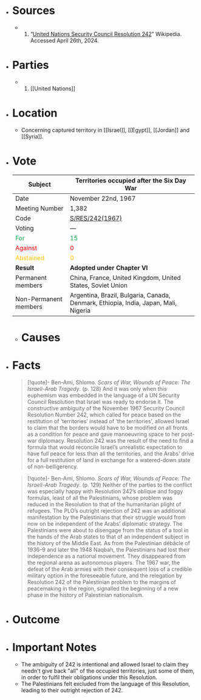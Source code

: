 - # Sources
  - 1. “[United Nations Security Council Resolution 242](https://en.m.wikipedia.org/wiki/United_Nations_Security_Council_Resolution_242)” Wikipedia. Accessed April 26th, 2024.
- # Parties
  - 1. [[United Nations]]
- # Location
  - Concerning captured territory in [[Israel]], [[Egypt]], [[Jordan]] and [[Syria]].
- # Vote
  
  | **Subject**                                  | **Territories occupied after the Six Day War**                                                                                     |
  | -------------------------------------------- | ---------------------------------------------------------------------------------------------------------------------------------- |
  | Date                                         | November 22nd, 1967                                                                                                                |
  | Meeting Number                               | 1,382                                                                                                                              |
  | Code                                         | [S/RES/242(1967)](https://undocs.org/Home/Mobile?FinalSymbol=S%2FRES%2F242(1967)&Language=E&DeviceType=Tablet&LangRequested=False) |
  | Voting                                       | —                                                                                                                                  |
  | <span style="color:#00B050">For</span>       | <span style="color:#00B050">15</span>                                                                                              |
  | <span style="color:#FF0000">Against</span>   | <span style="color:#FF0000">0</span>                                                                                               |
  | <span style="color:#FFC000">Abstained</span> | <span style="color:#FFC000">0</span>                                                                                               |
  | **Result**                                   | **Adopted under Chapter VI**                                                                                                       |
  | Permanent members                            | China, France, United Kingdom, United States, Soviet Union                                                                         |
  | Non-Permanent members                        | Argentina, Brazil, Bulgaria, Canada, Denmark, Ethiopia, India, Japan, Mali, Nigeria                                                |
  
  - # Causes
- # Facts
  
  >[!quote]- Ben-Ami, Shlomo. *Scars of War, Wounds of Peace: The Israeli-Arab Tragedy*. (p. 128)
  >And it was only when this euphemism was embedded in the language of a UN Security Council Resolution that Israel was ready to endorse it. The constructive ambiguity of the November 1967 Security Council Resolution Number 242, which called for peace based on the restitution of ‘territories’ instead of ‘the territories’, allowed Israel to claim that the borders would have to be modified on all fronts as a condition for peace and gave manoeuvring space to her post-war diplomacy. Resolution 242 was the result of the need to find a formula that would reconcile Israel’s unrealistic expectation to have full peace for less than all the territories, and the Arabs’ drive for a full restitution of land in exchange for a watered-down state of non-belligerency.
  
  >[!quote]- Ben-Ami, Shlomo. *Scars of War, Wounds of Peace: The Israeli-Arab Tragedy*. (p. 129)
  >Neither of the parties to the conflict was especially happy with Resolution 242’s oblique and foggy formulas, least of all the Palestinians, whose problem was reduced in the Resolution to that of the humanitarian plight of refugees. The PLO’s outright rejection of 242 was an additional manifestation by the Palestinians that their struggle would from now on be independent of the Arabs’ diplomatic strategy. The Palestinians were about to disengage from the status of a tool in the hands of the Arab states to that of an independent subject in the history of the Middle East. As from the Palestinian débâcle of 1936–9 and later the 1948 Naqbah, the Palestinians had lost their independence as a national movement. They disappeared from the regional arena as autonomous players. The 1967 war, the defeat of the Arab armies with their consequent loss of a credible military option in the foreseeable future, and the relegation by Resolution 242 of the Palestinian problem to the margins of peacemaking in the region, signalled the beginning of a new phase in the history of Palestinian nationalism.
- # Outcome
- # Important Notes
  - The ambiguity of 242 is intentional and allowed Israel to claim they needn't give back "all" of the occupied territories, just some of them, in order to fulfil their obligations under this Resolution.
  - The Palestinians felt excluded from the language of this Resolution, leading to their outright rejection of 242.
#